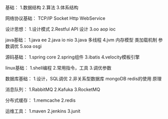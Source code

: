 基础：
1.数据结构
2.算法
3.体系结构

网络协议基础：
TCP/IP Socket Http WebService

设计思想：
1.设计模式
2.Restful API 设计
3.oo aop ioc

java基础：
1.java ee
2.java io nio
3.java 多线程
4.jvm 内存模型 类加载机制 参数调优
5.soa osgi

源码基础：
1.spring core
2.spring组件
3.ibatis
4.velocity模板引擎


linux基础：
1.shell编程
2.常用指令，工具
3.调优参数

数据库基础：
1.设计，SQL调优
2.非关系型数据库 mongoDB redis的使用 原理

消息队列：
1.RabbitMQ
2.Kafuka
3.RocketMQ

分布式缓存：
1.memcache
2.redis

运维工具：
1.maven
2.jenkins
3.junit

